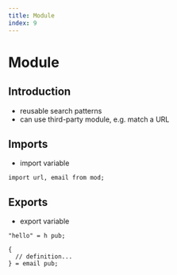 ```yaml
---
title: Module
index: 9
---
```

# Module



## Introduction

- reusable search patterns
- can use third-party module, e.g. match a URL



## Imports

- import variable

```
import url, email from mod;
```

<!-- todo: where to specify the modules? most portable from simple URL in import? -->
<!-- todo: find better syntax than JavaScript. Should allow easy aliasing as well -->



## Exports

- export variable

```
"hello" = h pub;
```

```
{
  // definition...
} = email pub;
```
